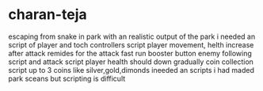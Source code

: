 # charan-teja
escaping from snake in park with an realistic output of the park i needed an script of player and 
toch controllers script player movement, helth increase after attack
remides for the attack
fast run booster button
enemy following script and  attack script player health should down gradually
coin collection script up to 3 coins like silver,gold,dimonds
ineeded an scripts i had maded park sceans but scripting is difficult


